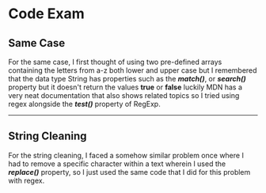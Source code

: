 # Code Exam #
## Same Case ##
For the same case, I first thought of using two pre-defined arrays containing the letters from a-z both lower and upper case but I remembered that the data type String has properties such as the ***match()***, or ***search()*** property but it doesn't return the values **true** or **false** luckily MDN has a very neat documentation that also shows related topics so I tried using regex alongside the ***test()*** property of RegExp.
- - - -
## String Cleaning ##
For the string cleaning, I faced a somehow similar problem once where I had to remove a specific character within a text wherein I used the ***replace()*** property, so I just used the same code that I did for this problem with regex.
